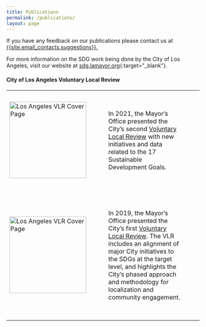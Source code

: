 ```yaml
---
title: Publications
permalink: /publications/
layout: page
---
```


If you have any feedback on our publications please contact us at <a href="mailto:{{site.email_contacts.suggestions}}">{{site.email_contacts.suggestions}}.</a> 

For more information on the SDG work being done by the City of Los Angeles, visit our website at [sdg.lamayor.org](http://sdg.lamayor.org){:target="_blank"}.

#### City of Los Angeles Voluntary Local Review
<table> 
    <tr>
        <td><img src="https://sdg.lamayor.org/sites/g/files/wph1756/files/2021-09/2021VLR-cover.png" alt="Los Angeles VLR Cover Page" style="width:200px;;"/></td>
        <td style="padding:50px">In 2021, the Mayor’s Office presented the City’s second <a href="https://sdg.lamayor.org/2021VLR">Voluntary Local Review</a> with new initiatives and data related to the 17 Sustainable Development Goals.</td>
    </tr>
    <tr>
        <td><img src="https://images.squarespace-cdn.com/content/v1/5b4f63e14eddec374f416232/1564589944869-AWZOIZP5TOWM23O590E1/ke17ZwdGBToddI8pDm48kOCLKjLzX6iUpzpvKc6hZEN7gQa3H78H3Y0txjaiv_0fDoOvxcdMmMKkDsyUqMSsMWxHk725yiiHCCLfrh8O1z5QPOohDIaIeljMHgDF5CVlOqpeNLcJ80NK65_fV7S1Ufbfm8oEcZjtuw5EbFtwxlmUCt1Iq1gb94wbj_ncxpxSH3bqxw7fF48mhrq5Ulr0Hg/Los+Angeles+Voluntary+Local+Review+report+cover" alt="Los Angeles VLR Cover Page" style="width:200px;;"/></td>
        <td style="padding:50px">In 2019, the Mayor’s Office presented the City’s first <a href="https://sdg.lamayor.org/sites/g/files/wph1131/f/LA%27s_Voluntary_Local_Review_of_SDGs_2019.pdf">Voluntary Local Review</a>. The VLR includes an alignment of major City initiatives to the SDGs at the target level, and highlights the City’s phased approach and methodology for localization and community engagement. </td> 
    </tr>
</table>
